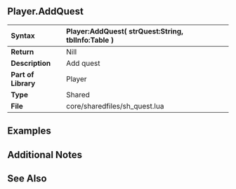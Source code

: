 ## Player.AddQuest ##

| **Syntax** | Player:AddQuest( strQuest:String, tblInfo:Table ) |
|:-----------|:--------------------------------------------------|
| **Return** | Nill |
| **Description** | Add quest |
| **Part of Library** | Player |
| **Type** | Shared |
| **File** | core/sharedfiles/sh\_quest.lua |

## Examples ##

## Additional Notes ##

## See Also ##